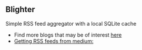 ## Blighter

Simple RSS feed aggregator with a local SQLite cache

- Find more blogs that may be of interest [here](https://github.com/praharshjain/engineering-blogs)
- [Getting RSS feeds from medium:](https://help.medium.com/hc/en-us/articles/214874118-Using-RSS-feeds-of-profiles-publications-and-topics)